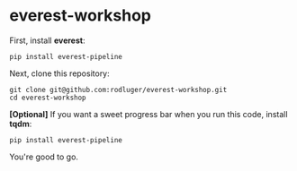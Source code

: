 # everest-workshop

First, install **everest**:
```
pip install everest-pipeline
```

Next, clone this repository:
```
git clone git@github.com:rodluger/everest-workshop.git
cd everest-workshop
```

**[Optional]** If you want a sweet progress bar when you run this code, install **tqdm**:
```
pip install everest-pipeline
```

You're good to go.
